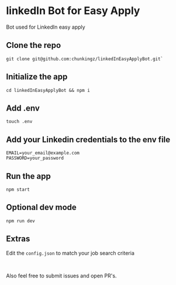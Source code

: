 # linkedIn Bot for Easy Apply 

Bot used for LinkedIn easy apply

## Clone the repo
```shell
git clone git@github.com:chunkingz/linkedInEasyApplyBot.git`
```

## Initialize the app
```shell
cd linkedInEasyApplyBot && npm i
```

## Add .env
```shell
touch .env
```

## Add your Linkedin credentials to the env file
```shell
EMAIL=your_email@example.com
PASSWORD=your_password
```

## Run the app
```shell
npm start
```

## Optional dev mode
```shell
npm run dev
```

## Extras
Edit the `config.json` to match your job search criteria

<br>

Also feel free to submit issues and open PR's.
